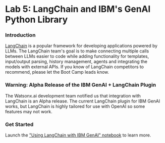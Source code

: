# Lab 5: LangChain and IBM's GenAI Python Library

### Introduction
[LangChain](https://docs.langchain.com/docs/) is a popular framework for developing applications powered by LLMs. The LangChain team's goal is to make connecting multiple calls between LLMs easier to code while adding functionality for templates, input/output parsing, history management, agents and integrating the models with external APIs.  If you know of LangChain competitors to recommend, please let the Boot Camp leads know.

### Warning: Alpha Release of the IBM GenAI + LangChain Plugin
The Watsonx.ai development team notified us that integration with LangChain is an Alpha release.  The current LangChain plugin for IBM GenAI works, but LangChain is highly tailored for use with OpenAI so some features may not work.

### Get Started
Launch the ["Using LangChain with IBM GenAI" notebook](ibm-genai-and-langchain.ipynb) to learn more.
